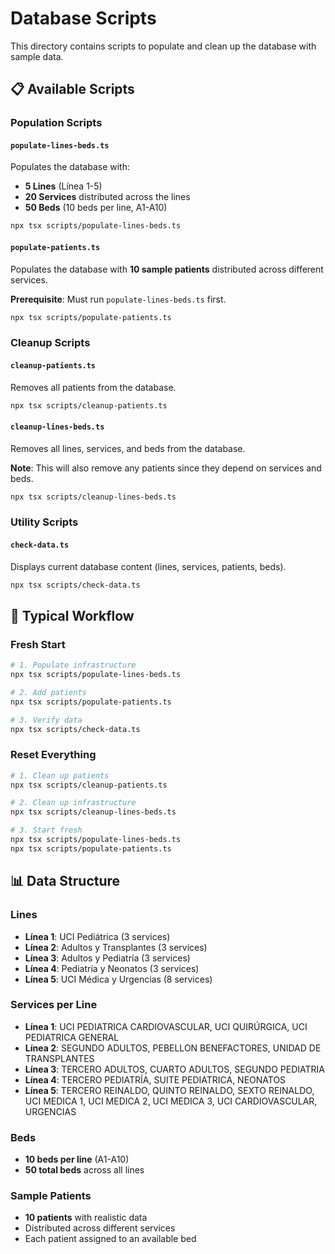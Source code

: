 # Database Scripts

This directory contains scripts to populate and clean up the database with sample data.

## 📋 Available Scripts

### Population Scripts

#### `populate-lines-beds.ts`

Populates the database with:

- **5 Lines** (Línea 1-5)
- **20 Services** distributed across the lines
- **50 Beds** (10 beds per line, A1-A10)

```bash
npx tsx scripts/populate-lines-beds.ts
```

#### `populate-patients.ts`

Populates the database with **10 sample patients** distributed across different services.

**Prerequisite**: Must run `populate-lines-beds.ts` first.

```bash
npx tsx scripts/populate-patients.ts
```

### Cleanup Scripts

#### `cleanup-patients.ts`

Removes all patients from the database.

```bash
npx tsx scripts/cleanup-patients.ts
```

#### `cleanup-lines-beds.ts`

Removes all lines, services, and beds from the database.

**Note**: This will also remove any patients since they depend on services and beds.

```bash
npx tsx scripts/cleanup-lines-beds.ts
```

### Utility Scripts

#### `check-data.ts`

Displays current database content (lines, services, patients, beds).

```bash
npx tsx scripts/check-data.ts
```

## 🔄 Typical Workflow

### Fresh Start

```bash
# 1. Populate infrastructure
npx tsx scripts/populate-lines-beds.ts

# 2. Add patients
npx tsx scripts/populate-patients.ts

# 3. Verify data
npx tsx scripts/check-data.ts
```

### Reset Everything

```bash
# 1. Clean up patients
npx tsx scripts/cleanup-patients.ts

# 2. Clean up infrastructure
npx tsx scripts/cleanup-lines-beds.ts

# 3. Start fresh
npx tsx scripts/populate-lines-beds.ts
npx tsx scripts/populate-patients.ts
```

## 📊 Data Structure

### Lines

- **Línea 1**: UCI Pediátrica (3 services)
- **Línea 2**: Adultos y Transplantes (3 services)
- **Línea 3**: Adultos y Pediatría (3 services)
- **Línea 4**: Pediatría y Neonatos (3 services)
- **Línea 5**: UCI Médica y Urgencias (8 services)

### Services per Line

- **Línea 1**: UCI PEDIATRICA CARDIOVASCULAR, UCI QUIRÚRGICA, UCI PEDIATRICA GENERAL
- **Línea 2**: SEGUNDO ADULTOS, PEBELLON BENEFACTORES, UNIDAD DE TRANSPLANTES
- **Línea 3**: TERCERO ADULTOS, CUARTO ADULTOS, SEGUNDO PEDIATRIA
- **Línea 4**: TERCERO PEDIATRÍA, SUITE PEDIATRICA, NEONATOS
- **Línea 5**: TERCERO REINALDO, QUINTO REINALDO, SEXTO REINALDO, UCI MEDICA 1, UCI MEDICA 2, UCI MEDICA 3, UCI CARDIOVASCULAR, URGENCIAS

### Beds

- **10 beds per line** (A1-A10)
- **50 total beds** across all lines

### Sample Patients

- **10 patients** with realistic data
- Distributed across different services
- Each patient assigned to an available bed
